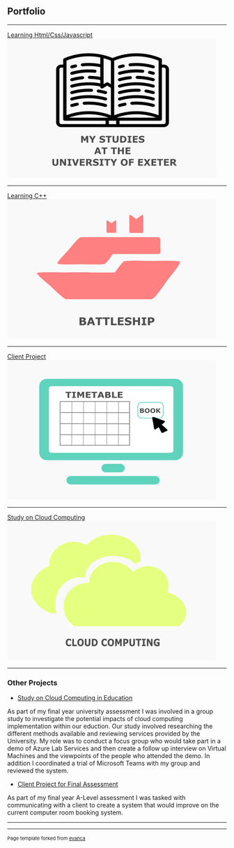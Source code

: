 ## Portfolio

---
[Learning Html/Css/Javascript](http://12nathanking.github.io/mystudies)
<img src="images/Exeter.png?raw=true" width="480" height="320"/>

---
[Learning C++](/Battleship_page.md)
<img src="images/Battleship.png?raw=true" width="480" height="320"/>

---
[Client Project](/sample_page.md)
<img src="images/Client.png?raw=true" width="480" height="320"/>

---
[Study on Cloud Computing](/samplepage2.md)
<img src="images/CloudComputing.png?raw=true" width="480" height="320"/>

---

### Other Projects

- [Study on Cloud Computing in Education](/pdf/MTH3035_Group_9_Final_Report.pdf)

As part of my final year university assessment I was involved in a group study to investigate the potential impacts of cloud computing implementation within our eduction. Our study involved researching the different methods available and reviewing services provided by the University. My role was to conduct a focus group who would take part in a demo of Azure Lab Services and then create a follow up interview on Virtual Machines and the viewpoints of the people who attended the demo. In addition I coordinated a trial of Microsoft Teams with my group and reviewed the system.
- [Client Project for Final Assessment](/pdf/ComputerScienceNEA.pdf)

As part of my final year A-Level assessment I was tasked with communicating with a client to create a system that would improve on the current computer room booking system.

---




---
<p style="font-size:11px">Page template forked from <a href="https://github.com/evanca/quick-portfolio">evanca</a></p>
<!-- Remove above link if you don't want to attibute -->
